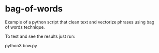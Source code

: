 # bag-of-words

Example of a python script that clean text and vectorize phrases using bag of words technique.

To test and see the results just run:

python3 bow.py
